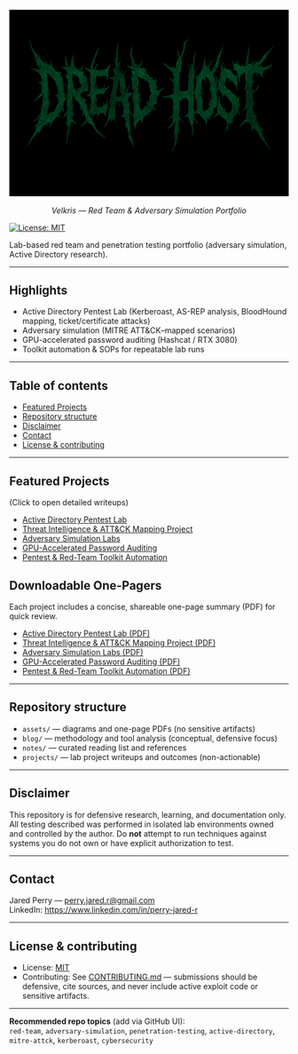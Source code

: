 <p align="center">
  <img src="assets/dread-host-banner.png" alt="Dread Host Banner" width="1000">
</p>

<p align="center"><em>Velkris — Red Team & Adversary Simulation Portfolio</em></p>

[![License: MIT](https://img.shields.io/badge/license-MIT-blue.svg)](./LICENSE)

Lab-based red team and penetration testing portfolio (adversary simulation, Active Directory research).

---

## Highlights
- Active Directory Pentest Lab (Kerberoast, AS-REP analysis, BloodHound mapping, ticket/certificate attacks)  
- Adversary simulation (MITRE ATT&CK–mapped scenarios)  
- GPU-accelerated password auditing (Hashcat / RTX 3080)  
- Toolkit automation & SOPs for repeatable lab runs

---

## Table of contents
- [Featured Projects](#featured-projects)  
- [Repository structure](#repository-structure)  
- [Disclaimer](#disclaimer)  
- [Contact](#contact)  
- [License & contributing](#license--contributing)

---

## Featured Projects
(Click to open detailed writeups)

- [Active Directory Pentest Lab](projects/active-directory-lab.md)  
- [Threat Intelligence & ATT&CK Mapping Project](projects/threat-intel-attck-mapping.md)  
- [Adversary Simulation Labs](projects/adversary-simulation-labs.md)  
- [GPU-Accelerated Password Auditing](projects/gpu-password-auditing.md)  
- [Pentest & Red-Team Toolkit Automation](projects/pentest-redteam-toolkit.md)

## Downloadable One-Pagers

Each project includes a concise, shareable one-page summary (PDF) for quick review.

- [Active Directory Pentest Lab (PDF)](assets/Active-Directory-Pentest-Lab.pdf)
- [Threat Intelligence & ATT&CK Mapping Project (PDF)](assets/Threat-Intelligence-&-ATT&CK-Mapping-Project.pdf)
- [Adversary Simulation Labs (PDF)](assets/Adversary-Simulation-Labs.pdf)
- [GPU-Accelerated Password Auditing (PDF)](assets/GPU-Accelerated-Password-Auditing.pdf)
- [Pentest & Red-Team Toolkit Automation (PDF)](assets/Pentest-&-Red-Team-Toolkit-Automation.pdf)


---

## Repository structure

- `assets/` — diagrams and one-page PDFs (no sensitive artifacts)
- `blog/` — methodology and tool analysis (conceptual, defensive focus)  
- `notes/` — curated reading list and references
- `projects/` — lab project writeups and outcomes (non-actionable)

---

## Disclaimer
This repository is for defensive research, learning, and documentation only. All testing described was performed in isolated lab environments owned and controlled by the author. Do **not** attempt to run techniques against systems you do not own or have explicit authorization to test.

---

## Contact
Jared Perry — [perry.jared.r@gmail.com](mailto:perry.jared.r@gmail.com)  
LinkedIn: https://www.linkedin.com/in/perry-jared-r

---

## License & contributing
- License: [MIT](./LICENSE)  
- Contributing: See [CONTRIBUTING.md](./CONTRIBUTING.md) — submissions should be defensive, cite sources, and never include active exploit code or sensitive artifacts.

---

**Recommended repo topics** (add via GitHub UI):  
`red-team`, `adversary-simulation`, `penetration-testing`, `active-directory`, `mitre-attck`, `kerberoast`, `cybersecurity`
